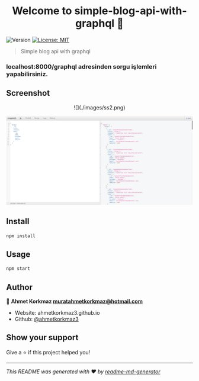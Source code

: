 <h1 align="center">Welcome to simple-blog-api-with-graphql 👋</h1>
<p>
  <img alt="Version" src="https://img.shields.io/badge/version-1.0.0-blue.svg?cacheSeconds=2592000" />
  <a href="#" target="_blank">
    <img alt="License: MIT" src="https://img.shields.io/badge/License-MIT-yellow.svg" />
  </a>
</p>

> Simple blog api with graphql

### localhost:8000/graphql adresinden sorgu işlemleri yapabilirsiniz.

## Screenshot

<p align="center">
  ![](./images/ss2.png)

  ![ss](./images/ss.png)
</p>

## Install

```sh
npm install
```

## Usage

```sh
npm start
```

## Author

👤 **Ahmet Korkmaz <muratahmetkorkmaz@hotmail.com>**

* Website: ahmetkorkmaz3.github.io
* Github: [@ahmetkorkmaz3](https://github.com/ahmetkorkmaz3)

## Show your support

Give a ⭐️ if this project helped you!

***
_This README was generated with ❤️ by [readme-md-generator](https://github.com/kefranabg/readme-md-generator)_